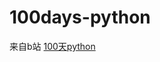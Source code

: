 # 100days-python
来自b站 [100天python](https://www.bilibili.com/video/BV1HT4y1a7xf/?spm_id_from=333.788.recommend_more_video.0&vd_source=3e253aa17c473d035a9b7c789b417ef4)
